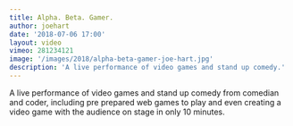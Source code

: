 ```yaml
---
title: Alpha. Beta. Gamer.
author: joehart
date: '2018-07-06 17:00'
layout: video
vimeo: 281234121
image: '/images/2018/alpha-beta-gamer-joe-hart.jpg'
description: 'A live performance of video games and stand up comedy.'
---
```


A live performance of video games and stand up comedy from comedian and coder, including pre prepared web games to play and even creating a video game with the audience on stage in only 10 minutes.
